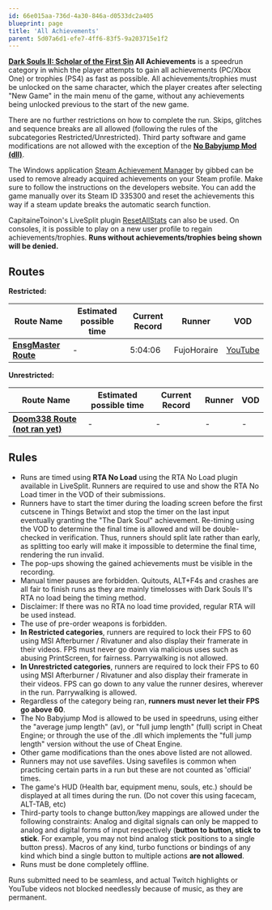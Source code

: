 ```yaml
---
id: 66e015aa-736d-4a30-846a-d0533dc2a405
blueprint: page
title: 'All Achievements'
parent: 5d07a6d1-efe7-4ff6-83f5-9a203715e1f2
---
```

**[Dark Souls II: Scholar of the First Sin](/ds2sotfs) All Achievements** is a speedrun category in which the player attempts to gain all achievements (PC/Xbox One) or trophies (PS4) as fast as possible. All achievements/trophies must be unlocked on the same character, which the player creates after selecting "New Game" in the main menu of the game, without any achievements being unlocked previous to the start of the new game.

There are no further restrictions on how to complete the run. Skips, glitches and sequence breaks are all allowed (following the rules of the subcategories Restricted/Unrestricted). Third party software and game modifications are not allowed with the exception of the **[No Babyjump Mod (dll)](https://github.com/pseudostripy/bbj_mod_sotfs/releases)**.

The Windows application [Steam Achievement Manager](https://gib.me/sam/) by gibbed can be used to remove already acquired achievements on your Steam profile. Make sure to follow the instructions on the developers website. You can add the game manually over its Steam ID 335300 and reset the achievements this way if a steam update breaks the automatic search function.

CapitaineToinon's LiveSplit plugin [ResetAllStats](https://github.com/CapitaineToinon/LiveSplit.ResetAllStats) can also be used. On consoles, it is possible to play on a new user profile to regain achievements/trophies. **Runs without achievements/trophies being shown will be denied.**

## Routes

**Restricted:**

| Route Name                                            | Estimated possible time | Current Record | Runner      | VOD                                     |
| ----------------------------------------------------- | ----------------------- | -------------- | ----------- | --------------------------------------- |
| **[EnsgMaster Route](https://pastebin.com/kgXgFun3)** | -                       | 5:04:06        | FujoHoraire | [YouTube](https://youtu.be/PLQvgP7Csas) |

**Unrestricted:**

| Route Name                                                                                                                          | Estimated possible time | Current Record | Runner | VOD |
| ----------------------------------------------------------------------------------------------------------------------------------- | ----------------------- | -------------- | ------ | --- |
| [**Doom338 Route (not ran yet)**](https://docs.google.com/document/d/1fcwdUGml23AXA0QtQYA1X1lx70X8RCe4dPO_ef2n7Z4/edit?usp=sharing) | -                       | -              | -      | -   |

## Rules

- Runs are timed using **RTA No Load** using the RTA No Load plugin available in LiveSplit. Runners are required to use and show the RTA No Load timer in the VOD of their submissions.
- Runners have to start the timer during the loading screen before the first cutscene in Things Betwixt and stop the timer on the last input eventually granting the "The Dark Soul" achievement. Re-timing using the VOD to determine the final time is allowed and will be double-checked in verification. Thus, runners should split late rather than early, as splitting too early will make it impossible to determine the final time, rendering the run invalid.
- The pop-ups showing the gained achievements must be visible in the recording.
- Manual timer pauses are forbidden. Quitouts, ALT+F4s and crashes are all fair to finish runs as they are mainly timelosses with Dark Souls II's RTA no load being the timing method.
- Disclaimer: If there was no RTA no load time provided, regular RTA will be used instead.
- The use of pre-order weapons is forbidden.
- **In Restricted categories**, runners are required to lock their FPS to 60 using MSI Afterburner / Rivatuner and also display their framerate in their videos. FPS must never go down via malicious uses such as abusing PrintScreen, for fairness. Parrywalking is not allowed.
- **In Unrestricted categories**, runners are required to lock their FPS to 60 using MSI Afterburner / Rivatuner and also display their framerate in their videos. FPS can go down to any value the runner desires, wherever in the run. Parrywalking is allowed.
- Regardless of the category being ran, **runners must never let their FPS go above 60**.
- The No Babyjump Mod is allowed to be used in speedruns, using either the "average jump length" (av), or "full jump length" (full) script in Cheat Engine; or through the use of the .dll which implements the "full jump length" version without the use of Cheat Engine.
- Other game modifications than the ones above listed are not allowed.
- Runners may not use savefiles. Using savefiles is common when practicing certain parts in a run but these are not counted as 'official' times.
- The game's HUD (Health bar, equipment menu, souls, etc.) should be displayed at all times during the run. (Do not cover this using facecam, ALT-TAB, etc)
- Third-party tools to change button/key mappings are allowed under the following constraints: Analog and digital signals can only be mapped to analog and digital forms of input respectively (**button to button, stick to stick**. For example, you may not bind analog stick positions to a single button press). Macros of any kind, turbo functions or bindings of any kind which bind a single button to multiple actions **are not allowed**.
- Runs must be done completely offline.

Runs submitted need to be seamless, and actual Twitch highlights or YouTube videos not blocked needlessly because of music, as they are permanent.

